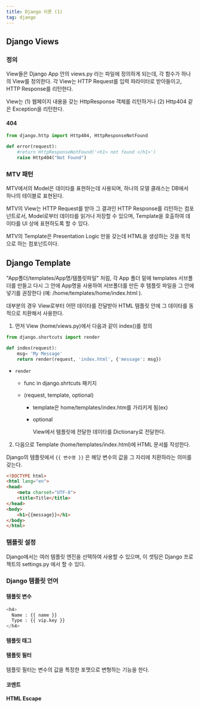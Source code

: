 ```yaml
---
title: Django 이론 (1)
tag: django
---
```








## Django Views

### 정의

 View들은 Django App 안의 views.py 라는 파일에 정의하게 되는데, 각 함수가 하나의 View를 정의한다. 각 View는 HTTP Request를 입력 파라미터로 받아들이고, HTTP Response를 리턴한다.

 View는 (1) 웹페이지 내용을 갖는 HttpResponse 객체를 리턴하거나 (2) Http404 같은 Exception을 리턴한다.

#### 404

```python
from django.http import Http404, HttpResponseNotFound

def error(request):
	#return HttpResponseNotFound('<h1> not found </h1>')
	raise Http404("Not Found")
```



### MTV 패턴

MTV에서의 Model은 데이타를 표현하는데 사용되며, 하나의 모델 클래스는 DB에서 하나의 테이블로 표현된다.

MTV의 View는 HTTP Request를 받아 그 결과인 HTTP Response를 리턴하는 컴포넌트로서, Model로부터 데이타를 읽거나 저장할 수 있으며, Template을 호출하여 데이타를 UI 상에 표현하도록 할 수 있다. 

MTV의 Template은 Presentation Logic 만을 갖는데 HTML을 생성하는 것을 목적으로 하는 컴포넌트이다.



## Django Template

 "App폴더/templates/App명/템플릿파일" 처럼, 각 App 폴더 밑에 templates 서브폴더를 만들고 다시 그 안에 App명을 사용하여 서브폴더를 만든 후 템플릿 파일을 그 안에 넣기를 권장한다 (예: /home/templates/home/index.html ).

 대부분의 경우 View로부터 어떤 데이타를 전달받아 HTML 템플릿 안에 그 데이타를 동적으로 치환해서 사용한다. 

1. 먼저 View (home/views.py)에서 다음과 같이 index()를 정의

```python
from django.shortcuts import render

def index(request):
    msg= 'My Message'
    return render(request, 'index.html', {'message': msg})
```

- `render`

  - func in django.shrtcuts 패키지

  - (request, template, optional)

    - template은 home/templates/index.htm를 가리키게 됨(ex)

    - optional

      View에서 템플릿에 전달한 데이타를 Dictionary로 전달한다. 

2. 다음으로 Template (home/templates/index.html)에 HTML 문서를 작성한다. 

Django의 템플릿에서 `{{ 변수명 }}` 은 해당 변수의 값을 그 자리에 치환하라는 의미를 갖는다.

```html
<!DOCTYPE html>
<html lang="en">
<head>
    <meta charset="UTF-8">
    <title>Title</title>
</head>
<body>
    <h1>{{message}}</h1>
</body>
</html>
```



### 템플릿 설정

Django에서는 여러 템플릿 엔진을 선택하여 사용할 수 있으며, 이 셋팅은 Django 프로젝트의 settings.py 에서 할 수 있다. 


### Django 템플릿 언어

#### 템플릿 변수

```python
<h4>
  Name : {{ name }}
  Type : {{ vip.key }}
</h4>
```

#### 템플릿 태그



#### 템플릿 필터

템플릿 필터는 변수의 값을 특정한 포맷으로 변형하는 기능을 한다. 



#### 코멘트





#### HTML Escape







